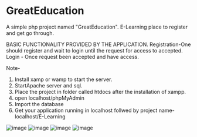 # GreatEducation
A simple php project named "GreatEducation". E-Learning place to register and get go through.

BASIC FUNCTIONALITY PROVIDED BY THE APPLICATION. Registration-One should register and wait to login until the request for access to accepted. Login - Once request been accepted and have access.

Note-

1) Install xamp or wamp to start the server.
2) StartApache server and sql.
3) Place the project in folder called htdocs after the installation of xampp.
4) open localhost/phpMyAdmin
5) Import the database
6) Get your application running in localhost follwed by project name- localhost/E-Learning

![image](https://user-images.githubusercontent.com/58131830/196831419-3e6d82ba-295e-4015-abab-49ade71bfb80.png)
![image](https://user-images.githubusercontent.com/58131830/196831506-8684501e-2c8e-4033-8cdb-7de41aeab949.png)
![image](https://user-images.githubusercontent.com/58131830/196831606-e99113db-8ec1-4517-a520-41e8408b7c8f.png)
![image](https://user-images.githubusercontent.com/58131830/196831737-3a34cdc3-fc16-4b37-8f8c-1c936401ca70.png)
